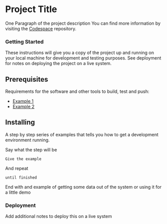  # Project Title

One Paragraph of the project description
You can find more information by visiting the [Codespace](https://codespaceacademy.com/?utm_source=google&utm_medium=paidsearch&utm_campaign=brand&utm_content=596335623775&utm_term=spain&gclid=CjwKCAiA9NGfBhBvEiwAq5vSy5ODUsF947U1kJR6Y2JTt2PqY5stmvEOzCbwrEeQMCBCXBu1HkW9GRoCHpcQAvD_BwE) repository.

### Getting Started

These instructions will give you a copy of the project up and running on your local machine for development and testing purposes. See deployment for notes on deploying the project on a live system.

## Prerequisites

Requirements for the software and other tools to build, test and push:

- [Example 1](https://www.markdownguide.org/basic-syntax/#unordered-lists)
- [Example 2](https://www.markdownguide.org/basic-syntax/#unordered-lists)

## Installing 
A step by step series of examples that tells you how to get a development environment running.

Say what the step will be

`Give the example`

And repeat 

`until finished`

End with and example of getting some data out of the system or using it for a little demo

### Deployment

Add additional notes to deploy this on a live system
